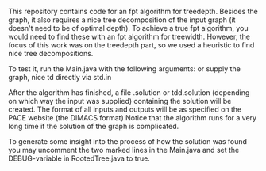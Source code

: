 This repository contains code for an fpt algorithm for treedepth. Besides the graph, it also requires a nice tree decomposition of the input graph (it doesn't need to be of optimal depth). To achieve a true fpt algorithm, you would need to find these with an fpt algorithm for treewidth. However, the focus of this work was on the treedepth part, so we used a heuristic to find nice tree decompositions.

To test it, run the Main.java with the following arguments: <graph file> <nice tree decomposition file>
or supply the graph, nice td directly via std.in

After the algorithm has finished, a file <graph file>.solution or tdd.solution (depending on which way the input was supplied) containing the solution will be created.
The format of all inputs and outputs will be as specified on the PACE website (the DIMACS format)
Notice that the algorithm runs for a very long time if the solution of the graph is complicated.

To generate some insight into the process of how the solution was found you may uncomment the two marked lines in the Main.java and set the DEBUG-variable in RootedTree.java to true.
